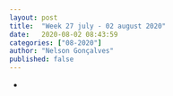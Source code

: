 ```yaml
---
layout: post
title:  "Week 27 july - 02 august 2020"
date:   2020-08-02 08:43:59
categories: ["08-2020"]
author: "Nelson Gonçalves"
published: false
---
```


* 

